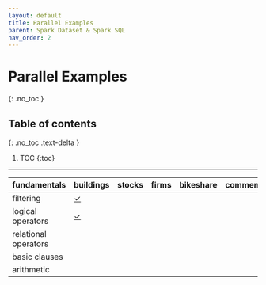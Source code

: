 ```yaml
---
layout: default
title: Parallel Examples
parent: Spark Dataset & Spark SQL
nav_order: 2
---
```


# Parallel Examples
{: .no_toc }

## Table of contents
{: .no_toc .text-delta }

1. TOC
{:toc}

---


fundamentals |buildings |stocks |firms |bikeshare |comment
:--- |:--- |:--- |:--- |:--- |:---
filtering |[$\checkmark$](https://github.com/briefings/buildings/blob/master/src/main/scala/com/grey/queries/FilteringOperators.scala) | | | |
logical operators |[$\checkmark$](https://github.com/briefings/buildings/blob/master/src/main/scala/com/grey/queries/LogicalOperators.scala) | | | |
relational operators | | | | |
basic clauses | | | | |
arithmetic | | | | |  
